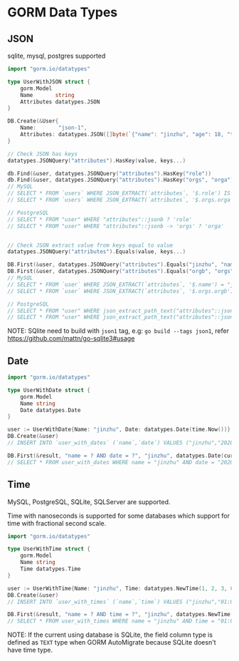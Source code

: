 # GORM Data Types

## JSON

sqlite, mysql, postgres supported

```go
import "gorm.io/datatypes"

type UserWithJSON struct {
	gorm.Model
	Name       string
	Attributes datatypes.JSON
}

DB.Create(&User{
	Name:       "json-1",
	Attributes: datatypes.JSON([]byte(`{"name": "jinzhu", "age": 18, "tags": ["tag1", "tag2"], "orgs": {"orga": "orga"}}`)),
}

// Check JSON has keys
datatypes.JSONQuery("attributes").HasKey(value, keys...)

db.Find(&user, datatypes.JSONQuery("attributes").HasKey("role"))
db.Find(&user, datatypes.JSONQuery("attributes").HasKey("orgs", "orga"))
// MySQL
// SELECT * FROM `users` WHERE JSON_EXTRACT(`attributes`, '$.role') IS NOT NULL
// SELECT * FROM `users` WHERE JSON_EXTRACT(`attributes`, '$.orgs.orga') IS NOT NULL

// PostgreSQL
// SELECT * FROM "user" WHERE "attributes"::jsonb ? 'role'
// SELECT * FROM "user" WHERE "attributes"::jsonb -> 'orgs' ? 'orga'


// Check JSON extract value from keys equal to value
datatypes.JSONQuery("attributes").Equals(value, keys...)

DB.First(&user, datatypes.JSONQuery("attributes").Equals("jinzhu", "name"))
DB.First(&user, datatypes.JSONQuery("attributes").Equals("orgb", "orgs", "orgb"))
// MySQL
// SELECT * FROM `user` WHERE JSON_EXTRACT(`attributes`, '$.name') = "jinzhu"
// SELECT * FROM `user` WHERE JSON_EXTRACT(`attributes`, '$.orgs.orgb') = "orgb"

// PostgreSQL
// SELECT * FROM "user" WHERE json_extract_path_text("attributes"::json,'name') = 'jinzhu'
// SELECT * FROM "user" WHERE json_extract_path_text("attributes"::json,'orgs','orgb') = 'orgb'
```

NOTE: SQlite need to build with `json1` tag, e.g: `go build --tags json1`, refer https://github.com/mattn/go-sqlite3#usage

## Date

```go
import "gorm.io/datatypes"

type UserWithDate struct {
	gorm.Model
	Name string
	Date datatypes.Date
}

user := UserWithDate{Name: "jinzhu", Date: datatypes.Date(time.Now())}
DB.Create(&user)
// INSERT INTO `user_with_dates` (`name`,`date`) VALUES ("jinzhu","2020-07-17 00:00:00")

DB.First(&result, "name = ? AND date = ?", "jinzhu", datatypes.Date(curTime))
// SELECT * FROM user_with_dates WHERE name = "jinzhu" AND date = "2020-07-17 00:00:00" ORDER BY `user_with_dates`.`id` LIMIT 1
```

## Time

MySQL, PostgreSQL, SQLite, SQLServer are supported.

Time with nanoseconds is supported for some databases which support for time with fractional second scale.

```go
import "gorm.io/datatypes"

type UserWithTime struct {
    gorm.Model
    Name string
    Time datatypes.Time
}

user := UserWithTime{Name: "jinzhu", Time: datatypes.NewTime(1, 2, 3, 0)}
DB.Create(&user)
// INSERT INTO `user_with_times` (`name`,`time`) VALUES ("jinzhu","01:02:03")

DB.First(&result, "name = ? AND time = ?", "jinzhu", datatypes.NewTime(1, 2, 3, 0))
// SELECT * FROM user_with_times WHERE name = "jinzhu" AND time = "01:02:03" ORDER BY `user_with_times`.`id` LIMIT 1
```

NOTE: If the current using database is SQLite, the field column type is defined as `TEXT` type
when GORM AutoMigrate because SQLite doesn't have time type.
